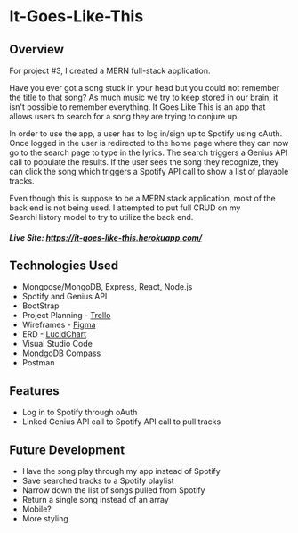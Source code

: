 # It-Goes-Like-This

## Overview

For project #3, I created a MERN full-stack application.

Have you ever got a song stuck in your head but you could not remember the title to that song? As much music we try to keep stored in our brain, it isn't possible to remember everything. It Goes Like This is an app that allows users to search for a song they are trying to conjure up. 

In order to use the app, a user has to log in/sign up to Spotify using oAuth. Once logged in the user is redirected to the home page where they can now go to the search page to type in the lyrics. The search triggers a Genius API call to populate the results. If the user sees the song they recognize, they can click the song which triggers a Spotify API call to show a list of playable tracks.

Even though this is suppose to be a MERN stack application, most of the back end is not being used. I attempted to put full CRUD on my SearchHistory model to try to utilize the back end.

##### Live Site: https://it-goes-like-this.herokuapp.com/

## Technologies Used

* Mongoose/MongoDB, Express, React, Node.js
* Spotify and Genius API
* BootStrap
* Project Planning - [Trello](https://trello.com/b/1iYwcRE9/wdi-project-3-it-goes-like-this#)
* Wireframes - [Figma](https://www.figma.com/file/aLmUqoFOczHxskSaBqM4cSNR/It-Goes-Like-This?node-id=0%3A1)
* ERD - [LucidChart](https://www.lucidchart.com/invitations/accept/b96ef709-87b0-432b-8a1c-f6ef3702c3b1)
* Visual Studio Code
* MondgoDB Compass
* Postman

## Features

* Log in to Spotify through oAuth
* Linked Genius API call to Spotify API call to pull tracks

## Future Development

* Have the song play through my app instead of Spotify
* Save searched tracks to a Spotify playlist
* Narrow down the list of songs pulled from Spotify
* Return a single song instead of an array
* Mobile?
* More styling